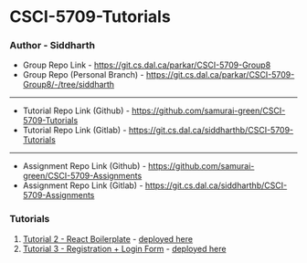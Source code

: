 # CSCI-5709-Tutorials

### Author - Siddharth

- Group Repo Link - https://git.cs.dal.ca/parkar/CSCI-5709-Group8
- Group Repo (Personal Branch) - https://git.cs.dal.ca/parkar/CSCI-5709-Group8/-/tree/siddharth
---
- Tutorial Repo Link (Github) - https://github.com/samurai-green/CSCI-5709-Tutorials
- Tutorial Repo Link (Gitlab) - https://git.cs.dal.ca/siddharthb/CSCI-5709-Tutorials
---
- Assignment Repo Link (Github) - https://github.com/samurai-green/CSCI-5709-Assignments
- Assignment Repo Link (Gitlab) - https://git.cs.dal.ca/siddharthb/CSCI-5709-Assignments

### Tutorials
1. [Tutorial 2 - React Boilerplate](./Tutorial2/) - [deployed here](https://main--wonderful-squirrel-1adaea.netlify.app/)
2. [Tutorial 3 - Registration + Login Form](./Tutorial3/) - [deployed here](https://main--5709tutorial3.netlify.app/)
